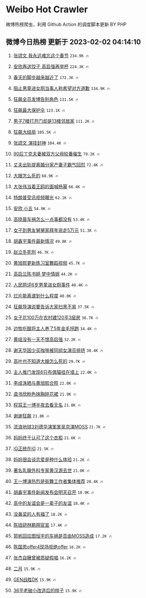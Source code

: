 # Weibo Hot Crawler 



微博热榜爬虫，利用 Github Action 的调度脚本更新 BY PHP 


## 微博今日热榜 更新于 2023-02-02 04:14:10 
1. [张颂文 我永远难忘这个春节](https://s.weibo.com/weibo?q=%E5%BC%A0%E9%A2%82%E6%96%87%20%E6%88%91%E6%B0%B8%E8%BF%9C%E9%9A%BE%E5%BF%98%E8%BF%99%E4%B8%AA%E6%98%A5%E8%8A%82&t=31&band_rank=1&Refer=top) `234.9K 🔥` 

1. [安欣再送饺子 高启强再举杯](https://s.weibo.com/weibo?q=%23%E5%AE%89%E6%AC%A3%E5%86%8D%E9%80%81%E9%A5%BA%E5%AD%90%20%E9%AB%98%E5%90%AF%E5%BC%BA%E5%86%8D%E4%B8%BE%E6%9D%AF%23&t=31&band_rank=2&Refer=top) `224.3K 🔥` 

1. [春天的脚步越来越近了](https://s.weibo.com/weibo?q=%23%E6%98%A5%E5%A4%A9%E7%9A%84%E8%84%9A%E6%AD%A5%E8%B6%8A%E6%9D%A5%E8%B6%8A%E8%BF%91%E4%BA%86%23&t=31&band_rank=3&Refer=top) `172.3K 🔥` 

1. [阻止男童进女厕当事人称希望对方道歉](https://s.weibo.com/weibo?q=%23%E9%98%BB%E6%AD%A2%E7%94%B7%E7%AB%A5%E8%BF%9B%E5%A5%B3%E5%8E%95%E5%BD%93%E4%BA%8B%E4%BA%BA%E7%A7%B0%E5%B8%8C%E6%9C%9B%E5%AF%B9%E6%96%B9%E9%81%93%E6%AD%89%23&t=31&band_rank=4&Refer=top) `134.9K 🔥` 

1. [狂飙全员发博告别角色](https://s.weibo.com/weibo?q=%23%E7%8B%82%E9%A3%99%E5%85%A8%E5%91%98%E5%8F%91%E5%8D%9A%E5%91%8A%E5%88%AB%E8%A7%92%E8%89%B2%23&t=31&band_rank=5&Refer=top) `131.5K 🔥` 

1. [狂飙最大保护伞](https://s.weibo.com/weibo?q=%23%E7%8B%82%E9%A3%99%E6%9C%80%E5%A4%A7%E4%BF%9D%E6%8A%A4%E4%BC%9E%23&t=31&band_rank=6&Refer=top) `123.1K 🔥` 

1. [男子7楼打开门却是13楼邻居家](https://s.weibo.com/weibo?q=%23%E7%94%B7%E5%AD%907%E6%A5%BC%E6%89%93%E5%BC%80%E9%97%A8%E5%8D%B4%E6%98%AF13%E6%A5%BC%E9%82%BB%E5%B1%85%E5%AE%B6%23&t=31&band_rank=7&Refer=top) `111.2K 🔥` 

1. [狂飙大结局](https://s.weibo.com/weibo?q=%23%E7%8B%82%E9%A3%99%E5%A4%A7%E7%BB%93%E5%B1%80%23&t=31&band_rank=8&Refer=top) `105.5K 🔥` 

1. [张颂文 演技封神](https://s.weibo.com/weibo?q=%E5%BC%A0%E9%A2%82%E6%96%87%20%E6%BC%94%E6%8A%80%E5%B0%81%E7%A5%9E&t=31&band_rank=9&Refer=top) `104.4K 🔥` 

1. [90后丁克夫妻被双方父母轮番催生](https://s.weibo.com/weibo?q=%2390%E5%90%8E%E4%B8%81%E5%85%8B%E5%A4%AB%E5%A6%BB%E8%A2%AB%E5%8F%8C%E6%96%B9%E7%88%B6%E6%AF%8D%E8%BD%AE%E7%95%AA%E5%82%AC%E7%94%9F%23&t=31&band_rank=10&Refer=top) `79.2K 🔥` 

1. [丈夫出轨提离婚分家产妻子霸气回怼](https://s.weibo.com/weibo?q=%23%E4%B8%88%E5%A4%AB%E5%87%BA%E8%BD%A8%E6%8F%90%E7%A6%BB%E5%A9%9A%E5%88%86%E5%AE%B6%E4%BA%A7%E5%A6%BB%E5%AD%90%E9%9C%B8%E6%B0%94%E5%9B%9E%E6%80%BC%23&t=31&band_rank=11&Refer=top) `72.4K 🔥` 

1. [大嫂怎么死的](https://s.weibo.com/weibo?q=%23%E5%A4%A7%E5%AB%82%E6%80%8E%E4%B9%88%E6%AD%BB%E7%9A%84%23&t=31&band_rank=12&Refer=top) `68.9K 🔥` 

1. [大张伟当着王鸥的面喊杨幂](https://s.weibo.com/weibo?q=%23%E5%A4%A7%E5%BC%A0%E4%BC%9F%E5%BD%93%E7%9D%80%E7%8E%8B%E9%B8%A5%E7%9A%84%E9%9D%A2%E5%96%8A%E6%9D%A8%E5%B9%82%23&t=31&band_rank=13&Refer=top) `66.4K 🔥` 

1. [特朗普受讯视频曝光](https://s.weibo.com/weibo?q=%23%E7%89%B9%E6%9C%97%E6%99%AE%E5%8F%97%E8%AE%AF%E8%A7%86%E9%A2%91%E6%9B%9D%E5%85%89%23&t=31&band_rank=14&Refer=top) `62.1K 🔥` 

1. [安欣 小五](https://s.weibo.com/weibo?q=%23%E5%AE%89%E6%AC%A3%20%E5%B0%8F%E4%BA%94%23&t=31&band_rank=15&Refer=top) `54.9K 🔥` 

1. [高晓晨车祸怎么一点事都没有](https://s.weibo.com/weibo?q=%E9%AB%98%E6%99%93%E6%99%A8%E8%BD%A6%E7%A5%B8%E6%80%8E%E4%B9%88%E4%B8%80%E7%82%B9%E4%BA%8B%E9%83%BD%E6%B2%A1%E6%9C%89&t=31&band_rank=16&Refer=top) `53.4K 🔥` 

1. [女子到男友舅舅家拜年盗走5万元](https://s.weibo.com/weibo?q=%23%E5%A5%B3%E5%AD%90%E5%88%B0%E7%94%B7%E5%8F%8B%E8%88%85%E8%88%85%E5%AE%B6%E6%8B%9C%E5%B9%B4%E7%9B%97%E8%B5%B05%E4%B8%87%E5%85%83%23&t=31&band_rank=17&Refer=top) `51.3K 🔥` 

1. [胡鑫宇事件最新情况](https://s.weibo.com/weibo?q=%23%E8%83%A1%E9%91%AB%E5%AE%87%E4%BA%8B%E4%BB%B6%E6%9C%80%E6%96%B0%E6%83%85%E5%86%B5%23&t=31&band_rank=18&Refer=top) `49.8K 🔥` 

1. [赵立冬死刑](https://s.weibo.com/weibo?q=%23%E8%B5%B5%E7%AB%8B%E5%86%AC%E6%AD%BB%E5%88%91%23&t=31&band_rank=19&Refer=top) `46.7K 🔥` 

1. [黄旭熙更新练习室舞蹈视频](https://s.weibo.com/weibo?q=%23%E9%BB%84%E6%97%AD%E7%86%99%E6%9B%B4%E6%96%B0%E7%BB%83%E4%B9%A0%E5%AE%A4%E8%88%9E%E8%B9%88%E8%A7%86%E9%A2%91%23&t=31&band_rank=20&Refer=top) `45.7K 🔥` 

1. [高启兰陈书婷 梦中情姐](https://s.weibo.com/weibo?q=%E9%AB%98%E5%90%AF%E5%85%B0%E9%99%88%E4%B9%A6%E5%A9%B7%20%E6%A2%A6%E4%B8%AD%E6%83%85%E5%A7%90&t=31&band_rank=21&Refer=top) `44.2K 🔥` 

1. [人民网评6岁男童进女厕事件](https://s.weibo.com/weibo?q=%23%E4%BA%BA%E6%B0%91%E7%BD%91%E8%AF%846%E5%B2%81%E7%94%B7%E7%AB%A5%E8%BF%9B%E5%A5%B3%E5%8E%95%E4%BA%8B%E4%BB%B6%23&t=31&band_rank=22&Refer=top) `40.4K 🔥` 

1. [烂片能离谱到什么程度](https://s.weibo.com/weibo?q=%23%E7%83%82%E7%89%87%E8%83%BD%E7%A6%BB%E8%B0%B1%E5%88%B0%E4%BB%80%E4%B9%88%E7%A8%8B%E5%BA%A6%23&t=31&band_rank=23&Refer=top) `40.0K 🔥` 

1. [狂飙导演说要告诉大家扫黑不易](https://s.weibo.com/weibo?q=%23%E7%8B%82%E9%A3%99%E5%AF%BC%E6%BC%94%E8%AF%B4%E8%A6%81%E5%91%8A%E8%AF%89%E5%A4%A7%E5%AE%B6%E6%89%AB%E9%BB%91%E4%B8%8D%E6%98%93%23&t=31&band_rank=24&Refer=top) `37.5K 🔥` 

1. [女子花100万在农村建120平3层房](https://s.weibo.com/weibo?q=%23%E5%A5%B3%E5%AD%90%E8%8A%B1100%E4%B8%87%E5%9C%A8%E5%86%9C%E6%9D%91%E5%BB%BA120%E5%B9%B33%E5%B1%82%E6%88%BF%23&t=31&band_rank=25&Refer=top) `36.7K 🔥` 

1. [边牧吃醋将主人养了5年金毛拐跑](https://s.weibo.com/weibo?q=%23%E8%BE%B9%E7%89%A7%E5%90%83%E9%86%8B%E5%B0%86%E4%B8%BB%E4%BA%BA%E5%85%BB%E4%BA%865%E5%B9%B4%E9%87%91%E6%AF%9B%E6%8B%90%E8%B7%91%23&t=31&band_rank=26&Refer=top) `34.4K 🔥` 

1. [黄瑶没有一天不恨高启强](https://s.weibo.com/weibo?q=%23%E9%BB%84%E7%91%B6%E6%B2%A1%E6%9C%89%E4%B8%80%E5%A4%A9%E4%B8%8D%E6%81%A8%E9%AB%98%E5%90%AF%E5%BC%BA%23&t=31&band_rank=27&Refer=top) `32.2K 🔥` 

1. [谢天华因少买咖啡被同组女演员排挤](https://s.weibo.com/weibo?q=%23%E8%B0%A2%E5%A4%A9%E5%8D%8E%E5%9B%A0%E5%B0%91%E4%B9%B0%E5%92%96%E5%95%A1%E8%A2%AB%E5%90%8C%E7%BB%84%E5%A5%B3%E6%BC%94%E5%91%98%E6%8E%92%E6%8C%A4%23&t=31&band_rank=28&Refer=top) `30.4K 🔥` 

1. [高叶也不知道大嫂怎么死的](https://s.weibo.com/weibo?q=%23%E9%AB%98%E5%8F%B6%E4%B9%9F%E4%B8%8D%E7%9F%A5%E9%81%93%E5%A4%A7%E5%AB%82%E6%80%8E%E4%B9%88%E6%AD%BB%E7%9A%84%23&t=31&band_rank=29&Refer=top) `29.7K 🔥` 

1. [主人推门发现6只布偶猫挂在墙上](https://s.weibo.com/weibo?q=%23%E4%B8%BB%E4%BA%BA%E6%8E%A8%E9%97%A8%E5%8F%91%E7%8E%B06%E5%8F%AA%E5%B8%83%E5%81%B6%E7%8C%AB%E6%8C%82%E5%9C%A8%E5%A2%99%E4%B8%8A%23&t=31&band_rank=30&Refer=top) `22.0K 🔥` 

1. [李成洙晒与黄旭熙合照](https://s.weibo.com/weibo?q=%23%E6%9D%8E%E6%88%90%E6%B4%99%E6%99%92%E4%B8%8E%E9%BB%84%E6%97%AD%E7%86%99%E5%90%88%E7%85%A7%23&t=31&band_rank=31&Refer=top) `22.0K 🔥` 

1. [虞书欣粉色抹胸碎花裙](https://s.weibo.com/weibo?q=%23%E8%99%9E%E4%B9%A6%E6%AC%A3%E7%B2%89%E8%89%B2%E6%8A%B9%E8%83%B8%E7%A2%8E%E8%8A%B1%E8%A3%99%23&t=31&band_rank=32&Refer=top) `21.9K 🔥` 

1. [程耳王一博半夜去看无名](https://s.weibo.com/weibo?q=%23%E7%A8%8B%E8%80%B3%E7%8E%8B%E4%B8%80%E5%8D%9A%E5%8D%8A%E5%A4%9C%E5%8E%BB%E7%9C%8B%E6%97%A0%E5%90%8D%23&t=31&band_rank=33&Refer=top) `21.8K 🔥` 

1. [谢谢狂飙](https://s.weibo.com/weibo?q=%23%E8%B0%A2%E8%B0%A2%E7%8B%82%E9%A3%99%23&t=31&band_rank=34&Refer=top) `21.8K 🔥` 

1. [流浪地球3刘德华演笨笨吴京演MOSS](https://s.weibo.com/weibo?q=%23%E6%B5%81%E6%B5%AA%E5%9C%B0%E7%90%833%E5%88%98%E5%BE%B7%E5%8D%8E%E6%BC%94%E7%AC%A8%E7%AC%A8%E5%90%B4%E4%BA%AC%E6%BC%94MOSS%23&t=31&band_rank=35&Refer=top) `21.7K 🔥` 

1. [妈妈终于认可了这个衣柜](https://s.weibo.com/weibo?q=%23%E5%A6%88%E5%A6%88%E7%BB%88%E4%BA%8E%E8%AE%A4%E5%8F%AF%E4%BA%86%E8%BF%99%E4%B8%AA%E8%A1%A3%E6%9F%9C%23&t=31&band_rank=36&Refer=top) `21.6K 🔥` 

1. [iG正统在iG](https://s.weibo.com/weibo?q=%23iG%E6%AD%A3%E7%BB%9F%E5%9C%A8iG%23&t=31&band_rank=37&Refer=top) `21.5K 🔥` 

1. [妈妈很会谈恋爱是种什么体验](https://s.weibo.com/weibo?q=%23%E5%A6%88%E5%A6%88%E5%BE%88%E4%BC%9A%E8%B0%88%E6%81%8B%E7%88%B1%E6%98%AF%E7%A7%8D%E4%BB%80%E4%B9%88%E4%BD%93%E9%AA%8C%23&t=31&band_rank=38&Refer=top) `21.2K 🔥` 

1. [著名乳腺外科专家黄汉源去世](https://s.weibo.com/weibo?q=%23%E8%91%97%E5%90%8D%E4%B9%B3%E8%85%BA%E5%A4%96%E7%A7%91%E4%B8%93%E5%AE%B6%E9%BB%84%E6%B1%89%E6%BA%90%E5%8E%BB%E4%B8%96%23&t=31&band_rank=39&Refer=top) `21.0K 🔥` 

1. [王一博演热烈是街舞工作者集体推荐](https://s.weibo.com/weibo?q=%23%E7%8E%8B%E4%B8%80%E5%8D%9A%E6%BC%94%E7%83%AD%E7%83%88%E6%98%AF%E8%A1%97%E8%88%9E%E5%B7%A5%E4%BD%9C%E8%80%85%E9%9B%86%E4%BD%93%E6%8E%A8%E8%8D%90%23&t=31&band_rank=40&Refer=top) `20.4K 🔥` 

1. [胡鑫宇事件新闻发布会明天召开](https://s.weibo.com/weibo?q=%23%E8%83%A1%E9%91%AB%E5%AE%87%E4%BA%8B%E4%BB%B6%E6%96%B0%E9%97%BB%E5%8F%91%E5%B8%83%E4%BC%9A%E6%98%8E%E5%A4%A9%E5%8F%AC%E5%BC%80%23&t=31&band_rank=41&Refer=top) `18.9K 🔥` 

1. [高中的友谊会是一辈子的友谊](https://s.weibo.com/weibo?q=%23%E9%AB%98%E4%B8%AD%E7%9A%84%E5%8F%8B%E8%B0%8A%E4%BC%9A%E6%98%AF%E4%B8%80%E8%BE%88%E5%AD%90%E7%9A%84%E5%8F%8B%E8%B0%8A%23&t=31&band_rank=42&Refer=top) `18.4K 🔥` 

1. [没鼻梁的人有福了](https://s.weibo.com/weibo?q=%23%E6%B2%A1%E9%BC%BB%E6%A2%81%E7%9A%84%E4%BA%BA%E6%9C%89%E7%A6%8F%E4%BA%86%23&t=31&band_rank=43&Refer=top) `18.2K 🔥` 

1. [陈铚研林鹏翔官宣](https://s.weibo.com/weibo?q=%23%E9%99%88%E9%93%9A%E7%A0%94%E6%9E%97%E9%B9%8F%E7%BF%94%E5%AE%98%E5%AE%A3%23&t=31&band_rank=44&Refer=top) `17.4K 🔥` 

1. [郭帆回应图恒宇的车祸是否由MOSS造成](https://s.weibo.com/weibo?q=%23%E9%83%AD%E5%B8%86%E5%9B%9E%E5%BA%94%E5%9B%BE%E6%81%92%E5%AE%87%E7%9A%84%E8%BD%A6%E7%A5%B8%E6%98%AF%E5%90%A6%E7%94%B1MOSS%E9%80%A0%E6%88%90%23&t=31&band_rank=45&Refer=top) `17.2K 🔥` 

1. [陈国恩offer4现场拒绝offer](https://s.weibo.com/weibo?q=%23%E9%99%88%E5%9B%BD%E6%81%A9offer4%E7%8E%B0%E5%9C%BA%E6%8B%92%E7%BB%9Doffer%23&t=31&band_rank=46&Refer=top) `16.2K 🔥` 

1. [张杰自曝曾被质疑假唱](https://s.weibo.com/weibo?q=%23%E5%BC%A0%E6%9D%B0%E8%87%AA%E6%9B%9D%E6%9B%BE%E8%A2%AB%E8%B4%A8%E7%96%91%E5%81%87%E5%94%B1%23&t=31&band_rank=47&Refer=top) `16.2K 🔥` 

1. [二月](https://s.weibo.com/weibo?q=%E4%BA%8C%E6%9C%88&t=31&band_rank=48&Refer=top) `15.9K 🔥` 

1. [GEN战胜DK](https://s.weibo.com/weibo?q=%23GEN%E6%88%98%E8%83%9CDK%23&t=31&band_rank=49&Refer=top) `15.9K 🔥` 

1. [36平老破小改造后的样子](https://s.weibo.com/weibo?q=%2336%E5%B9%B3%E8%80%81%E7%A0%B4%E5%B0%8F%E6%94%B9%E9%80%A0%E5%90%8E%E7%9A%84%E6%A0%B7%E5%AD%90%23&t=31&band_rank=50&Refer=top) `15.9K 🔥` 

